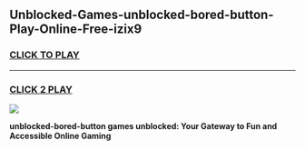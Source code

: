 
## Unblocked-Games-unblocked-bored-button-Play-Online-Free-izix9
<h3>
<a href="https://premium76.site?title=unblocked-bored-button&ref=26A">CLICK TO PLAY</a></h3>
<hr>

<h3>
<a href="https://premium76.site?title=unblocked-bored-button&ref=26A">CLICK 2 PLAY</a>
  
</h3>

<a href="https://premium76.site?title=unblocked-bored-button&ref=26A"><img src="https://clearcache.store/games.png"></a>


**unblocked-bored-button games unblocked: Your Gateway to Fun and Accessible Online Gaming**
